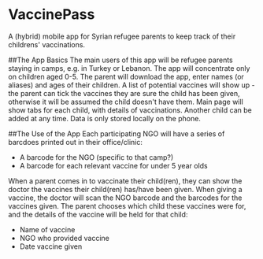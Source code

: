 # VaccinePass

A (hybrid) mobile app for Syrian refugee parents to keep track of their childrens' vaccinations.

##The App Basics
The main users of this app will be refugee parents staying in camps, e.g. in Turkey or Lebanon.
The app will concentrate only on children aged 0-5.
The parent will download the app, enter names (or aliases) and ages of their children. 
A list of potential vaccines will show up - the parent can tick the vaccines they are sure the child has been given, otherwise it will be assumed the child doesn't have them.
Main page will show tabs for each child, with details of vaccinations.
Another child can be added at any time.
Data is only stored locally on the phone.

##The Use of the App
Each participating NGO will have a series of barcdoes printed out in their office/clinic:
- A barcode for the NGO (specific to that camp?)
- A barcode for each relevant vaccine for under 5 year olds

When a parent comes in to vaccinate their child(ren), they can show the doctor the vaccines their child(ren) has/have been given.
When giving a vaccine, the doctor will scan the NGO barcode and the barcodes for the vaccines given.
The parent chooses which child these vaccines were for, and the details of the vaccine will be held for that child:
- Name of vaccine
- NGO who provided vaccine
- Date vaccine given


